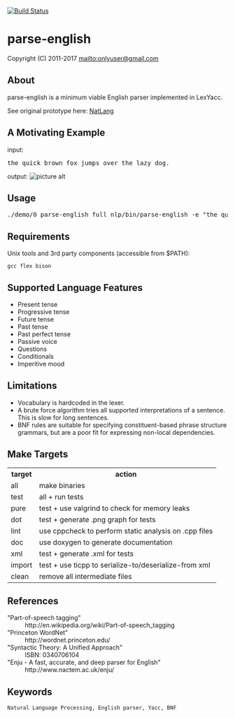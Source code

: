 [![Build Status](https://secure.travis-ci.org/onlyuser/parse-english.png)](http://travis-ci.org/onlyuser/parse-english)

parse-english
===========

Copyright (C) 2011-2017 <mailto:onlyuser@gmail.com>

About
-----

parse-english is a minimum viable English parser implemented in LexYacc.

See original prototype here: [NatLang](https://github.com/onlyuser/NatLang)

A Motivating Example
--------------------

input:
<pre>
the quick brown fox jumps over the lazy dog.
</pre>

output:
![picture alt](https://sites.google.com/site/onlyuser/files/ast_fox2.png "ast_fox2")

Usage
-----

<pre>
./demo/0_parse-english_full_nlp/bin/parse-english -e "the quick brown fox jumps over the lazy dog." -d | dot -Tpng -oast_fox2.png
</pre>

Requirements
------------

Unix tools and 3rd party components (accessible from $PATH):

    gcc flex bison

Supported Language Features
---------------------------

* Present tense
* Progressive tense
* Future tense
* Past tense
* Past perfect tense
* Passive voice
* Questions
* Conditionals
* Imperitive mood

Limitations
-----------

* Vocabulary is hardcoded in the lexer.
* A brute force algorithm tries all supported interpretations of a sentence. This is slow for long sentences.
* BNF rules are suitable for specifying constituent-based phrase structure grammars, but are a poor fit for expressing non-local dependencies.

Make Targets
------------

<table>
    <tr><th> target </th><th> action                                                </th></tr>
    <tr><td> all    </td><td> make binaries                                         </td></tr>
    <tr><td> test   </td><td> all + run tests                                       </td></tr>
    <tr><td> pure   </td><td> test + use valgrind to check for memory leaks         </td></tr>
    <tr><td> dot    </td><td> test + generate .png graph for tests                  </td></tr>
    <tr><td> lint   </td><td> use cppcheck to perform static analysis on .cpp files </td></tr>
    <tr><td> doc    </td><td> use doxygen to generate documentation                 </td></tr>
    <tr><td> xml    </td><td> test + generate .xml for tests                        </td></tr>
    <tr><td> import </td><td> test + use ticpp to serialize-to/deserialize-from xml </td></tr>
    <tr><td> clean  </td><td> remove all intermediate files                         </td></tr>
</table>

References
---------

<dl>
    <dt>"Part-of-speech tagging"</dt>
    <dd>http://en.wikipedia.org/wiki/Part-of-speech_tagging</dd>
    <dt>"Princeton WordNet"</dt>
    <dd>http://wordnet.princeton.edu/</dd>
    <dt>"Syntactic Theory: A Unified Approach"</dt>
    <dd>ISBN: 0340706104</dd>
    <dt>"Enju - A fast, accurate, and deep parser for English"</dt>
    <dd>http://www.nactem.ac.uk/enju/</dd>
</dl>

Keywords
--------

    Natural Language Processing, English parser, Yacc, BNF

